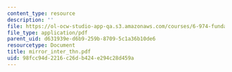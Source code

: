 ```yaml
---
content_type: resource
description: ''
file: https://ol-ocw-studio-app-qa.s3.amazonaws.com/courses/6-974-fundamentals-of-photonics-quantum-electronics-spring-2006/98fcc94d2216c26db424e294c28d459a_mirror_inter_thn.pdf
file_type: application/pdf
parent_uid: d631939e-d6b9-259b-8709-5c1a36b10de6
resourcetype: Document
title: mirror_inter_thn.pdf
uid: 98fcc94d-2216-c26d-b424-e294c28d459a
---
```

